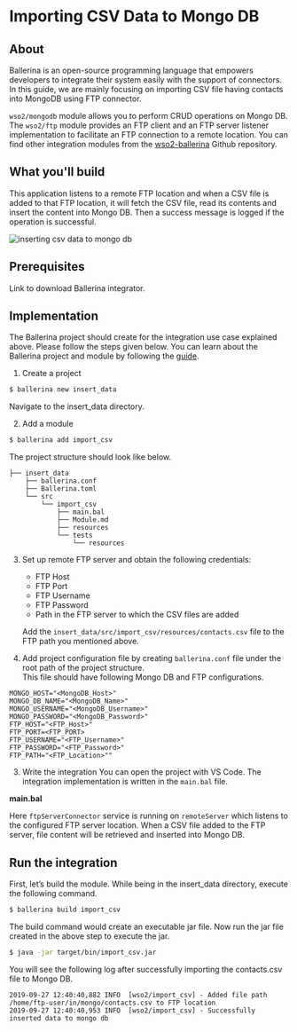 # Importing CSV Data to Mongo DB

## About 
Ballerina is an open-source programming language that empowers developers to integrate their system easily with the support of connectors. In this guide, we are mainly focusing on importing CSV file having contacts into MongoDB using FTP connector.

`wso2/mongodb` module allows you to perform CRUD operations on Mongo DB.<br/> 
The `wso2/ftp` module provides an FTP client and an FTP server listener implementation to facilitate an FTP connection 
to a remote location. You can find other integration modules from the [wso2-ballerina](https://github.com/wso2-ballerina) Github repository. 

## What you'll build

This application listens to a remote FTP location and when a CSV file is added to that FTP location, it will fetch the CSV file, read its contents and insert the content into Mongo DB. Then a 
success message is logged if the operation is successful.

![inserting csv data to mongo db](../../../../../assets/img/mongo_insert.png)

## Prerequisites
Link to download Ballerina integrator.

## Implementation
The Ballerina project should create for the integration use case explained above. Please follow the steps given below. You can learn about the Ballerina project and module by following the [guide](../../../../develop/using-modules/).

1. Create a project
```bash
$ ballerina new insert_data
```
Navigate to the insert_data directory.

2. Add a module
```bash
$ ballerina add import_csv
```

The project structure should look like below.
```shell
├── insert_data
    ├── ballerina.conf    
    ├── Ballerina.toml
    └── src
        └── import_csv
            ├── main.bal
            ├── Module.md
            ├── resources
            └── tests
                └── resources
```

3. Set up remote FTP server and obtain the following credentials:
   - FTP Host
   - FTP Port
   - FTP Username
   - FTP Password
   - Path in the FTP server to which the CSV files are added

    Add the `insert_data/src/import_csv/resources/contacts.csv` file to the FTP path you mentioned above.

4. Add project configuration file by creating `ballerina.conf` file under the root path of the project structure. <br/>
This file should have following Mongo DB and FTP configurations.

```  
MONGO_HOST="<MongoDB_Host>"
MONGO_DB_NAME="<MongoDB_Name>"
MONGO_USERNAME="<MongoDB_Username>"
MONGO_PASSWORD="<MongoDB_Password>"
FTP_HOST="<FTP_Host>"
FTP_PORT=<FTP_PORT>
FTP_USERNAME="<FTP_Username>"
FTP_PASSWORD="<FTP_Password>"
FTP_PATH="<FTP_Location>""
```  

3. Write the integration
You can open the project with VS Code. The integration implementation is written in the `main.bal` file.

  **main.bal**
    <!-- INCLUDE_CODE: src/import_csv_data/main.bal -->

 Here `ftpServerConnector` service is running on `remoteServer` which listens to the configured FTP server location.
 When a CSV file added to the FTP server, file content will be retrieved and inserted into Mongo DB.


## Run the integration
First, let’s build the module. While being in the insert_data directory, execute the following command.

```bash
$ ballerina build import_csv
```

The build command would create an executable jar file. Now run the jar file created in the above step to execute the jar.

```bash
$ java -jar target/bin/import_csv.jar
```

You will see the following log after successfully importing the contacts.csv file to Mongo DB.
```
2019-09-27 12:40:40,882 INFO  [wso2/import_csv] - Added file path  /home/ftp-user/in/mongo/contacts.csv to FTP location 
2019-09-27 12:40:40,953 INFO  [wso2/import_csv] - Successfully inserted data to mongo db 
```

